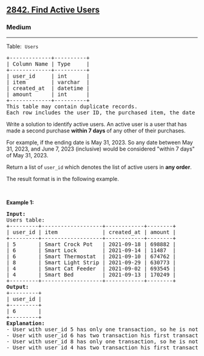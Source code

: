<h2><a href="https://leetcode.com/problems/find-active-users">2842. Find Active Users</a></h2><h3>Medium</h3><hr><p>Table:<font face="monospace">&nbsp;<code>Users</code></font></p>

<pre>
+-------------+----------+ 
| Column Name | Type     | 
+-------------+----------+ 
| user_id     | int      | 
| item        | varchar  |
| created_at  | datetime |
| amount      | int      |
+-------------+----------+
This table may contain duplicate records. 
Each row includes the user ID, the purchased item, the date of purchase, and the purchase amount.
</pre>

<p>Write a solution to identify active users. An active user is a user that has made a second purchase <strong>within 7&nbsp;days&nbsp;</strong>of any other of their purchases.</p>

<p>For example, if the ending date is May 31, 2023.&nbsp;So any date between May 31, 2023, and June 7, 2023 (inclusive) would be considered &quot;within 7 days&quot; of May 31, 2023.</p>

<p>Return&nbsp;a list of&nbsp;<code>user_id</code>&nbsp;which denotes the list of active users&nbsp;in <strong>any order</strong>.</p>

<p>The&nbsp;result format is in the following example.</p>

<p>&nbsp;</p>
<p><strong class="example">Example 1:</strong></p>

<pre>
<strong>Input:
</strong>Users table:
+---------+-------------------+------------+--------+ 
| user_id | item              | created_at | amount |  
+---------+-------------------+------------+--------+
| 5       | Smart Crock Pot   | 2021-09-18 | 698882 |
| 6       | Smart Lock        | 2021-09-14 | 11487  |
| 6       | Smart Thermostat  | 2021-09-10 | 674762 |
| 8       | Smart Light Strip | 2021-09-29 | 630773 |
| 4       | Smart Cat Feeder  | 2021-09-02 | 693545 |
| 4       | Smart Bed         | 2021-09-13 | 170249 |
+---------+-------------------+------------+--------+ 
<strong>Output:</strong>
+---------+
| user_id | 
+---------+
| 6       | 
+---------+
<strong>Explanation:</strong> 
- User with user_id 5 has only one transaction, so he is not an active user.
- User with user_id 6 has two transaction his first transaction was on 2021-09-10 and second transation was on 2021-09-14. The distance between the first and second transactions date is &lt;= 7 days. So he is an active user. 
- User with user_id 8 has only one transaction, so he is not an active user.  
- User with user_id 4 has two transaction his first transaction was on 2021-09-02 and second transation was on 2021-09-13. The distance between the first and second transactions date is &gt; 7 days. So he is not an active user. 
</pre>
